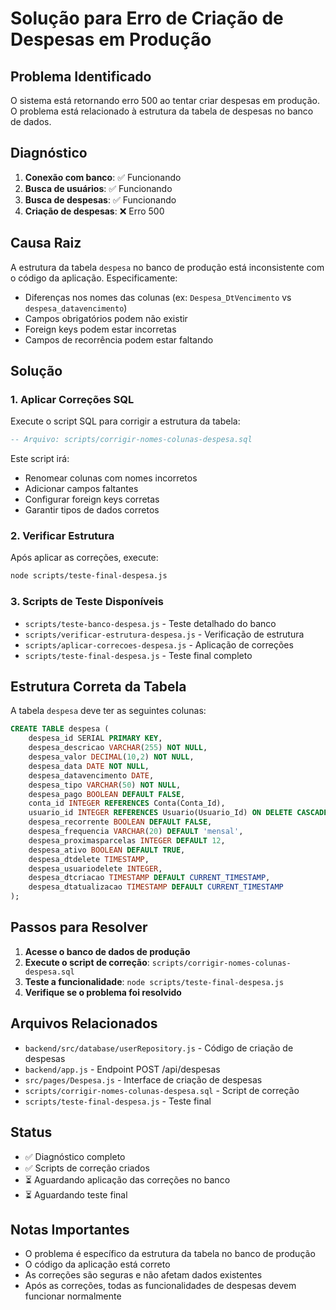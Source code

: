 # Solução para Erro de Criação de Despesas em Produção

## Problema Identificado

O sistema está retornando erro 500 ao tentar criar despesas em produção. O problema está relacionado à estrutura da tabela de despesas no banco de dados.

## Diagnóstico

1. **Conexão com banco**: ✅ Funcionando
2. **Busca de usuários**: ✅ Funcionando  
3. **Busca de despesas**: ✅ Funcionando
4. **Criação de despesas**: ❌ Erro 500

## Causa Raiz

A estrutura da tabela `despesa` no banco de produção está inconsistente com o código da aplicação. Especificamente:

- Diferenças nos nomes das colunas (ex: `Despesa_DtVencimento` vs `despesa_datavencimento`)
- Campos obrigatórios podem não existir
- Foreign keys podem estar incorretas
- Campos de recorrência podem estar faltando

## Solução

### 1. Aplicar Correções SQL

Execute o script SQL para corrigir a estrutura da tabela:

```sql
-- Arquivo: scripts/corrigir-nomes-colunas-despesa.sql
```

Este script irá:
- Renomear colunas com nomes incorretos
- Adicionar campos faltantes
- Configurar foreign keys corretas
- Garantir tipos de dados corretos

### 2. Verificar Estrutura

Após aplicar as correções, execute:

```bash
node scripts/teste-final-despesa.js
```

### 3. Scripts de Teste Disponíveis

- `scripts/teste-banco-despesa.js` - Teste detalhado do banco
- `scripts/verificar-estrutura-despesa.js` - Verificação de estrutura
- `scripts/aplicar-correcoes-despesa.js` - Aplicação de correções
- `scripts/teste-final-despesa.js` - Teste final completo

## Estrutura Correta da Tabela

A tabela `despesa` deve ter as seguintes colunas:

```sql
CREATE TABLE despesa (
    despesa_id SERIAL PRIMARY KEY,
    despesa_descricao VARCHAR(255) NOT NULL,
    despesa_valor DECIMAL(10,2) NOT NULL,
    despesa_data DATE NOT NULL,
    despesa_datavencimento DATE,
    despesa_tipo VARCHAR(50) NOT NULL,
    despesa_pago BOOLEAN DEFAULT FALSE,
    conta_id INTEGER REFERENCES Conta(Conta_Id),
    usuario_id INTEGER REFERENCES Usuario(Usuario_Id) ON DELETE CASCADE,
    despesa_recorrente BOOLEAN DEFAULT FALSE,
    despesa_frequencia VARCHAR(20) DEFAULT 'mensal',
    despesa_proximasparcelas INTEGER DEFAULT 12,
    despesa_ativo BOOLEAN DEFAULT TRUE,
    despesa_dtdelete TIMESTAMP,
    despesa_usuariodelete INTEGER,
    despesa_dtcriacao TIMESTAMP DEFAULT CURRENT_TIMESTAMP,
    despesa_dtatualizacao TIMESTAMP DEFAULT CURRENT_TIMESTAMP
);
```

## Passos para Resolver

1. **Acesse o banco de dados de produção**
2. **Execute o script de correção**: `scripts/corrigir-nomes-colunas-despesa.sql`
3. **Teste a funcionalidade**: `node scripts/teste-final-despesa.js`
4. **Verifique se o problema foi resolvido**

## Arquivos Relacionados

- `backend/src/database/userRepository.js` - Código de criação de despesas
- `backend/app.js` - Endpoint POST /api/despesas
- `src/pages/Despesa.js` - Interface de criação de despesas
- `scripts/corrigir-nomes-colunas-despesa.sql` - Script de correção
- `scripts/teste-final-despesa.js` - Teste final

## Status

- ✅ Diagnóstico completo
- ✅ Scripts de correção criados
- ⏳ Aguardando aplicação das correções no banco
- ⏳ Aguardando teste final

## Notas Importantes

- O problema é específico da estrutura da tabela no banco de produção
- O código da aplicação está correto
- As correções são seguras e não afetam dados existentes
- Após as correções, todas as funcionalidades de despesas devem funcionar normalmente 